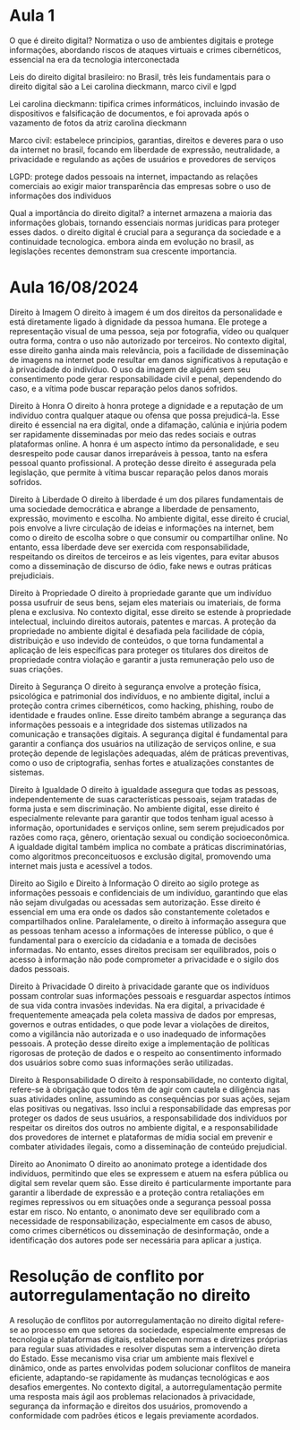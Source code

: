 # Aula 1
O que é direito digital? Normatiza o uso de ambientes digitais e protege informações, abordando riscos de ataques virtuais e crimes cibernéticos, essencial na era da tecnologia interconectada

Leis do direito digital brasileiro: no Brasil, três leis fundamentais para o direito digital são a Lei carolina dieckmann, marco civil e lgpd

Lei carolina dieckmann: tipifica crimes informáticos, incluindo invasão de dispositivos e falsificação de documentos, e foi aprovada após o vazamento de fotos da atriz carolina dieckmann

Marco civil: estabelece principios, garantias, direitos e deveres para o uso da internet no brasil, focando em liberdade de expressão, neutralidade, a privacidade e regulando as ações de usuários e provedores de serviços

LGPD: protege dados pessoais na internet, impactando as relações comerciais ao exigir maior transparência das empresas sobre o uso de informações dos individuos

Qual a importância do direito digital? a internet armazena a maioria das informações globais, tornando essenciais normas juridicas para proteger esses dados. o direito digital é crucial para a segurança da sociedade e a continuidade tecnologica. embora ainda em evolução no brasil, as legislações recentes demonstram sua crescente importancia.

# Aula 16/08/2024
Direito à Imagem
O direito à imagem é um dos direitos da personalidade e está diretamente ligado à dignidade da pessoa humana. Ele protege a representação visual de uma pessoa, seja por fotografia, vídeo ou qualquer outra forma, contra o uso não autorizado por terceiros. No contexto digital, esse direito ganha ainda mais relevância, pois a facilidade de disseminação de imagens na internet pode resultar em danos significativos à reputação e à privacidade do indivíduo. O uso da imagem de alguém sem seu consentimento pode gerar responsabilidade civil e penal, dependendo do caso, e a vítima pode buscar reparação pelos danos sofridos.

Direito à Honra
O direito à honra protege a dignidade e a reputação de um indivíduo contra qualquer ataque ou ofensa que possa prejudicá-la. Esse direito é essencial na era digital, onde a difamação, calúnia e injúria podem ser rapidamente disseminadas por meio das redes sociais e outras plataformas online. A honra é um aspecto íntimo da personalidade, e seu desrespeito pode causar danos irreparáveis à pessoa, tanto na esfera pessoal quanto profissional. A proteção desse direito é assegurada pela legislação, que permite à vítima buscar reparação pelos danos morais sofridos.

Direito à Liberdade
O direito à liberdade é um dos pilares fundamentais de uma sociedade democrática e abrange a liberdade de pensamento, expressão, movimento e escolha. No ambiente digital, esse direito é crucial, pois envolve a livre circulação de ideias e informações na internet, bem como o direito de escolha sobre o que consumir ou compartilhar online. No entanto, essa liberdade deve ser exercida com responsabilidade, respeitando os direitos de terceiros e as leis vigentes, para evitar abusos como a disseminação de discurso de ódio, fake news e outras práticas prejudiciais.

Direito à Propriedade
O direito à propriedade garante que um indivíduo possa usufruir de seus bens, sejam eles materiais ou imateriais, de forma plena e exclusiva. No contexto digital, esse direito se estende à propriedade intelectual, incluindo direitos autorais, patentes e marcas. A proteção da propriedade no ambiente digital é desafiada pela facilidade de cópia, distribuição e uso indevido de conteúdos, o que torna fundamental a aplicação de leis específicas para proteger os titulares dos direitos de propriedade contra violação e garantir a justa remuneração pelo uso de suas criações.

Direito à Segurança
O direito à segurança envolve a proteção física, psicológica e patrimonial dos indivíduos, e no ambiente digital, inclui a proteção contra crimes cibernéticos, como hacking, phishing, roubo de identidade e fraudes online. Esse direito também abrange a segurança das informações pessoais e a integridade dos sistemas utilizados na comunicação e transações digitais. A segurança digital é fundamental para garantir a confiança dos usuários na utilização de serviços online, e sua proteção depende de legislações adequadas, além de práticas preventivas, como o uso de criptografia, senhas fortes e atualizações constantes de sistemas.

Direito à Igualdade
O direito à igualdade assegura que todas as pessoas, independentemente de suas características pessoais, sejam tratadas de forma justa e sem discriminação. No ambiente digital, esse direito é especialmente relevante para garantir que todos tenham igual acesso à informação, oportunidades e serviços online, sem serem prejudicados por razões como raça, gênero, orientação sexual ou condição socioeconômica. A igualdade digital também implica no combate a práticas discriminatórias, como algoritmos preconceituosos e exclusão digital, promovendo uma internet mais justa e acessível a todos.

Direito ao Sigilo e Direito à Informação
O direito ao sigilo protege as informações pessoais e confidenciais de um indivíduo, garantindo que elas não sejam divulgadas ou acessadas sem autorização. Esse direito é essencial em uma era onde os dados são constantemente coletados e compartilhados online. Paralelamente, o direito à informação assegura que as pessoas tenham acesso a informações de interesse público, o que é fundamental para o exercício da cidadania e a tomada de decisões informadas. No entanto, esses direitos precisam ser equilibrados, pois o acesso à informação não pode comprometer a privacidade e o sigilo dos dados pessoais.

Direito à Privacidade
O direito à privacidade garante que os indivíduos possam controlar suas informações pessoais e resguardar aspectos íntimos de sua vida contra invasões indevidas. Na era digital, a privacidade é frequentemente ameaçada pela coleta massiva de dados por empresas, governos e outras entidades, o que pode levar a violações de direitos, como a vigilância não autorizada e o uso inadequado de informações pessoais. A proteção desse direito exige a implementação de políticas rigorosas de proteção de dados e o respeito ao consentimento informado dos usuários sobre como suas informações serão utilizadas.

Direito à Responsabilidade
O direito à responsabilidade, no contexto digital, refere-se à obrigação que todos têm de agir com cautela e diligência nas suas atividades online, assumindo as consequências por suas ações, sejam elas positivas ou negativas. Isso inclui a responsabilidade das empresas por proteger os dados de seus usuários, a responsabilidade dos indivíduos por respeitar os direitos dos outros no ambiente digital, e a responsabilidade dos provedores de internet e plataformas de mídia social em prevenir e combater atividades ilegais, como a disseminação de conteúdo prejudicial.

Direito ao Anonimato
O direito ao anonimato protege a identidade dos indivíduos, permitindo que eles se expressem e atuem na esfera pública ou digital sem revelar quem são. Esse direito é particularmente importante para garantir a liberdade de expressão e a proteção contra retaliações em regimes repressivos ou em situações onde a segurança pessoal possa estar em risco. No entanto, o anonimato deve ser equilibrado com a necessidade de responsabilização, especialmente em casos de abuso, como crimes cibernéticos ou disseminação de desinformação, onde a identificação dos autores pode ser necessária para aplicar a justiça.

# Resolução de conflito por autorregulamentação no direito
A resolução de conflitos por autorregulamentação no direito digital refere-se ao processo em que setores da sociedade, especialmente empresas de tecnologia e plataformas digitais, estabelecem normas e diretrizes próprias para regular suas atividades e resolver disputas sem a intervenção direta do Estado. Esse mecanismo visa criar um ambiente mais flexível e dinâmico, onde as partes envolvidas podem solucionar conflitos de maneira eficiente, adaptando-se rapidamente às mudanças tecnológicas e aos desafios emergentes. No contexto digital, a autorregulamentação permite uma resposta mais ágil aos problemas relacionados à privacidade, segurança da informação e direitos dos usuários, promovendo a conformidade com padrões éticos e legais previamente acordados.
